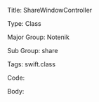 Title:  ShareWindowController

Type:   Class

Major Group: Notenik

Sub Group:   share

Tags:   swift.class

Code:



Body:


